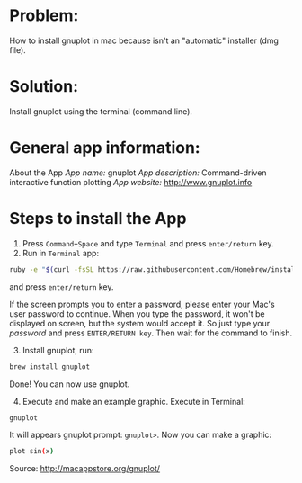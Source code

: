 # Problem:
How to install gnuplot in mac because isn't an "automatic" installer (dmg file).

# Solution:
Install gnuplot using the terminal (command line).

# General app information:
About the App
*App name:* gnuplot
*App description:* Command-driven interactive function plotting
*App website:* http://www.gnuplot.info

# Steps to install the App

1. Press ```Command+Space``` and type ```Terminal``` and press ```enter/return``` key.
2. Run in ```Terminal``` app:
```bash
ruby -e "$(curl -fsSL https://raw.githubusercontent.com/Homebrew/install/master/install)" < /dev/null 2> /dev/null
``` 
and press ```enter/return``` key.

If the screen prompts you to enter a password, please enter your Mac's user password to continue. When you type the password, it won't be displayed on screen, but the system would accept it. So just type your _password_ and press ```ENTER/RETURN key```. Then wait for the command to finish.

3. Install gnuplot, run:
```bash
brew install gnuplot
```
Done! You can now use gnuplot.


4. Execute and make an example graphic. Execute in Terminal:
```bash
gnuplot
```
It will appears gnuplot prompt: ```gnuplot>```. Now you can make a graphic:
```bash
plot sin(x)
```

Source:
<http://macappstore.org/gnuplot/>
